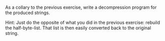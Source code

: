 As a collary to the previous
exercise, write a decompression program for the produced strings.

Hint: Just do the opposite of what you did in the previous exercise:
rebuild the half-byte-list. That list is then easily converted back to
the original string.
